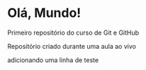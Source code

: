 # Olá, Mundo!
 Primeiro repositório do curso de Git e GitHub

 Repositório criado durante uma aula ao vivo

adicionando uma linha de teste
